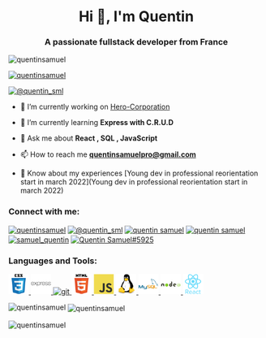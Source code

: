 <h1 align="center">Hi 👋, I'm Quentin</h1>
<h3 align="center">A passionate fullstack developer from France</h3>

<p align="left"> <img src="https://komarev.com/ghpvc/?username=quentinsamuel&label=Profile%20views&color=0e75b6&style=flat" alt="quentinsamuel" /> </p>

<p align="left"> <a href="https://github.com/ryo-ma/github-profile-trophy"><img src="https://github-profile-trophy.vercel.app/?username=quentinsamuel" alt="quentinsamuel" /></a> </p>

<p align="left"> <a href="https://twitter.com/quentin_sml" target="blank"><img src="https://img.shields.io/twitter/follow/@quentin_sml?logo=twitter&style=for-the-badge" alt="@quentin_sml" /></a> </p>

- 🔭 I’m currently working on [Hero-Corporation](https://theodep.github.io/Hero-Corporation/)

- 🌱 I’m currently learning **Express with C.R.U.D**

- 💬 Ask me about **React , SQL , JavaScript**

- 📫 How to reach me **quentinsamuelpro@gmail.com**

- 📄 Know about my experiences [Young dev in professional reorientation start in march 2022](Young dev in professional reorientation start in march 2022)

<h3 align="left">Connect with me:</h3>
<p align="left">
<a href="https://codepen.io/quentinsamuel" target="blank"><img align="center" src="https://raw.githubusercontent.com/rahuldkjain/github-profile-readme-generator/master/src/images/icons/Social/codepen.svg" alt="quentinsamuel" height="30" width="40" /></a>
<a href="https://twitter.com/@quentin_sml" target="blank"><img align="center" src="https://raw.githubusercontent.com/rahuldkjain/github-profile-readme-generator/master/src/images/icons/Social/twitter.svg" alt="@quentin_sml" height="30" width="40" /></a>
<a href="https://linkedin.com/in/quentin samuel" target="blank"><img align="center" src="https://raw.githubusercontent.com/rahuldkjain/github-profile-readme-generator/master/src/images/icons/Social/linked-in-alt.svg" alt="quentin samuel" height="30" width="40" /></a>
<a href="https://codesandbox.com/quentin samuel" target="blank"><img align="center" src="https://raw.githubusercontent.com/rahuldkjain/github-profile-readme-generator/master/src/images/icons/Social/codesandbox.svg" alt="quentin samuel" height="30" width="40" /></a>
<a href="https://instagram.com/samuel_quentin" target="blank"><img align="center" src="https://raw.githubusercontent.com/rahuldkjain/github-profile-readme-generator/master/src/images/icons/Social/instagram.svg" alt="samuel_quentin" height="30" width="40" /></a>
<a href="https://discord.gg/Quentin Samuel#5925" target="blank"><img align="center" src="https://raw.githubusercontent.com/rahuldkjain/github-profile-readme-generator/master/src/images/icons/Social/discord.svg" alt="Quentin Samuel#5925" height="30" width="40" /></a>
</p>

<h3 align="left">Languages and Tools:</h3>
<p align="left"> <a href="https://www.w3schools.com/css/" target="_blank" rel="noreferrer"> <img src="https://raw.githubusercontent.com/devicons/devicon/master/icons/css3/css3-original-wordmark.svg" alt="css3" width="40" height="40"/> </a> <a href="https://expressjs.com" target="_blank" rel="noreferrer"> <img src="https://raw.githubusercontent.com/devicons/devicon/master/icons/express/express-original-wordmark.svg" alt="express" width="40" height="40"/> </a> <a href="https://git-scm.com/" target="_blank" rel="noreferrer"> <img src="https://www.vectorlogo.zone/logos/git-scm/git-scm-icon.svg" alt="git" width="40" height="40"/> </a> <a href="https://www.w3.org/html/" target="_blank" rel="noreferrer"> <img src="https://raw.githubusercontent.com/devicons/devicon/master/icons/html5/html5-original-wordmark.svg" alt="html5" width="40" height="40"/> </a> <a href="https://developer.mozilla.org/en-US/docs/Web/JavaScript" target="_blank" rel="noreferrer"> <img src="https://raw.githubusercontent.com/devicons/devicon/master/icons/javascript/javascript-original.svg" alt="javascript" width="40" height="40"/> </a> <a href="https://www.linux.org/" target="_blank" rel="noreferrer"> <img src="https://raw.githubusercontent.com/devicons/devicon/master/icons/linux/linux-original.svg" alt="linux" width="40" height="40"/> </a> <a href="https://www.mysql.com/" target="_blank" rel="noreferrer"> <img src="https://raw.githubusercontent.com/devicons/devicon/master/icons/mysql/mysql-original-wordmark.svg" alt="mysql" width="40" height="40"/> </a> <a href="https://nodejs.org" target="_blank" rel="noreferrer"> <img src="https://raw.githubusercontent.com/devicons/devicon/master/icons/nodejs/nodejs-original-wordmark.svg" alt="nodejs" width="40" height="40"/> </a> <a href="https://reactjs.org/" target="_blank" rel="noreferrer"> <img src="https://raw.githubusercontent.com/devicons/devicon/master/icons/react/react-original-wordmark.svg" alt="react" width="40" height="40"/> </a> </p>

<p><img align="left" src="https://github-readme-stats.vercel.app/api/top-langs?username=quentinsamuel&show_icons=true&locale=en&layout=compact" alt="quentinsamuel" /></p>

<p>&nbsp;<img align="center" src="https://github-readme-stats.vercel.app/api?username=quentinsamuel&show_icons=true&locale=en" alt="quentinsamuel" /></p>

<p><img align="center" src="https://github-readme-streak-stats.herokuapp.com/?user=quentinsamuel&" alt="quentinsamuel" /></p>


